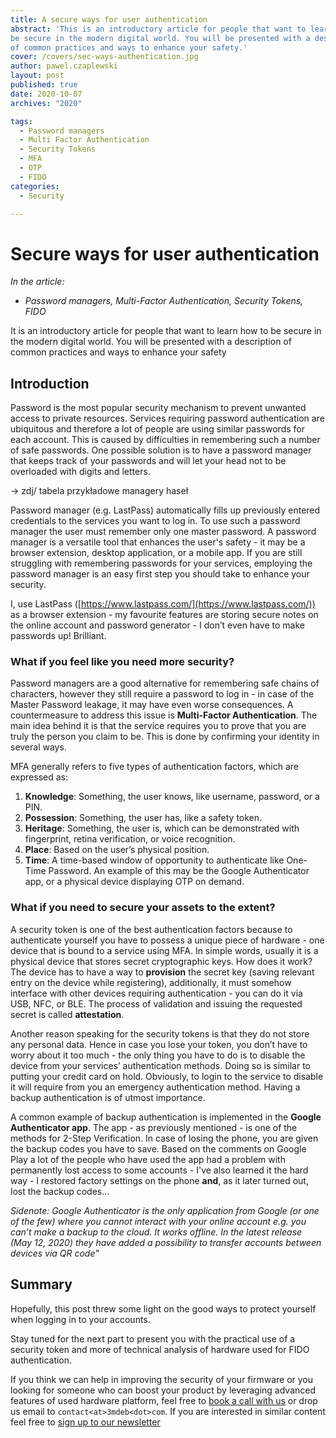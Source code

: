 ```yaml
---
title: A secure ways for user authentication
abstract: 'This is an introductory article for people that want to learn how to
be secure in the modern digital world. You will be presented with a description
of common practices and ways to enhance your safety.'
cover: /covers/sec-ways-authentication.jpg
author: pawel.czaplewski
layout: post
published: true
date: 2020-10-07
archives: "2020"

tags:
  - Password managers
  - Multi Factor Authentication
  - Security Tokens
  - MFA
  - OTP
  - FIDO
categories:
  - Security

---
```


# Secure ways for user authentication

_In the article:_

*   _Password managers, Multi-Factor Authentication, Security Tokens, FIDO_

It is an introductory article for people that want to learn how to
be secure in the modern digital world. You will be presented with a description
of common practices and ways to enhance your safety

## Introduction

Password is the most popular security mechanism to prevent unwanted access to
private resources. Services requiring password authentication are ubiquitous
and therefore a lot of people are using similar passwords for each account.
This is caused by difficulties in remembering such a number of safe passwords.
One possible solution is to have a password manager that keeps track of your
passwords and will let your head not to be overloaded with digits and letters.

→ zdj/ tabela przykładowe managery haseł

Password manager (e.g. LastPass) automatically fills up
previously entered credentials to the services you want to log in. To use such
a password manager the user must remember only one master password. A password
manager is a versatile tool that enhances the user's safety - it may be a
browser extension, desktop application, or a mobile app. If you are still
struggling with remembering passwords for your services, employing the password
manager is an easy first step you should take to enhance your security.

I, use LastPass ([https://www.lastpass.com/](https://www.lastpass.com/))
as a browser extension - my favourite features are storing
secure notes on the online account and password generator - I don’t even have
to make passwords up! Brilliant.

### What if you feel like you need more security?

Password managers are a good alternative for remembering safe chains of
characters, however they still require a password to log in -
in case of the Master Password leakage, it may have
even worse consequences. A countermeasure to address this issue is
**Multi-Factor Authentication**. The main idea behind it is that the service
requires you to prove that you are truly the person you claim to be.
This is done by confirming your identity in several ways.

MFA generally refers to five types of authentication factors, which are expressed
as:

1. **Knowledge**: Something, the user knows, like username, password, or a PIN.
2. **Possession**: Something, the user has, like a safety token.
3. **Heritage**: Something, the user is, which can be demonstrated with
   fingerprint, retina verification, or voice recognition.
4. **Place**: Based on the user’s physical position.
5. **Time**: A time-based window of opportunity to authenticate like One-Time
   Password. An example of this may be the Google Authenticator app, or a physical
   device displaying OTP on demand.

### What if you need to secure your assets to the extent?

A security token is one of the best authentication factors
because to authenticate yourself you have to possess a unique piece
of hardware - one device that is bound to a service using MFA. In simple
words, usually it is a physical device that stores
secret cryptographic keys. How does it work? The device has
to have a way to **provision** the secret key (saving relevant entry on the
device while registering), additionally, it must somehow interface with other
devices requiring authentication - you can do it via USB, NFC, or BLE. The
process of validation and issuing the requested secret is called **attestation**.

Another reason speaking for the security tokens is that they do not store any
personal data. Hence in case you lose your token, you don’t have to worry about
it too much - the only thing you have to do is to disable the device from your
services’ authentication methods. Doing so is similar to putting your credit
card on hold. Obviously, to login to the service to disable it will require from
you an emergency authentication method.
Having a backup authentication is of utmost importance.

A common example of backup authentication is implemented in
the **Google Authenticator app**.
The app - as previously mentioned - is one of the methods for 2-Step Verification.
In case of losing the phone, you are given the backup codes you have to save.
Based on the comments on Google Play a lot of the people
who have used the app had a problem with
permanently lost access to some accounts - I've also
learned it the hard way - I restored factory settings on the phone **and**, as
it later turned out, lost the backup codes...

_Sidenote: Google Authenticator is the only application from Google (or one of the few)_
_where you cannot interact with your online account e.g. you can’t make a_
_backup to the cloud. It works offline. In the latest release (May 12, 2020)
they have added a possibility to transfer accounts between devices via QR code"_

## Summary

Hopefully, this post threw some light on the good ways to protect
yourself when logging in to your accounts. 


Stay tuned for the next part to present you with the practical use of a
security token and more of technical analysis of hardware used for FIDO
authentication.

If you think we can help in improving the security of your firmware or you
looking for someone who can boost your product by leveraging advanced features
of used hardware platform, feel free to [book a call with us](https://calendly.com/3mdeb/consulting-remote-meeting)
or drop us email to `contact<at>3mdeb<dot>com`. If you are interested in similar
content feel free to [sign up to our newsletter](http://eepurl.com/doF8GX)
